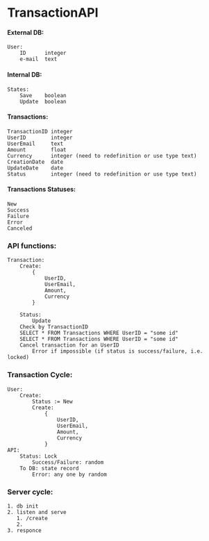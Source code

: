 # TransactionAPI
#### External DB:
```
User:
    ID      integer
    e-mail  text
```
#### Internal DB:
```
States:
    Save    boolean
    Update  boolean
```
#### Transactions:
```
TransactionID integer
UserID        integer
UserEmail     text
Amount        float
Currency      integer (need to redefinition or use type text) 
CreationDate  date
UpdateDate    date  
Status        integer (need to redefinition or use type text)
```
#### Transactions Statuses:
```
New
Success
Failure
Error
Canceled
```
### API functions:
```
Transaction:
    Create:
        {
            UserID,
            UserEmail,
            Amount,
            Currency
        }

    Status:
        Update
    Check by TransactionID
    SELECT * FROM Transactions WHERE UserID = "some id"
    SELECT * FROM Transactions WHERE UserID = "some id"
    Cancel transaction for an UserID
        Error if impossible (if status is success/failure, i.e. locked)
```
### Transaction Cycle:
```
User:
    Create:
        Status := New
        Create:
            {
                UserID,
                UserEmail,
                Amount,
                Currency
            }
API:
    Status: Lock
        Success/Failure: random
    To DB: state record
        Error: any one by random
```
### Server cycle:
```
1. db init
2. listen and serve
   1. /create
   2.
3. responce
```
